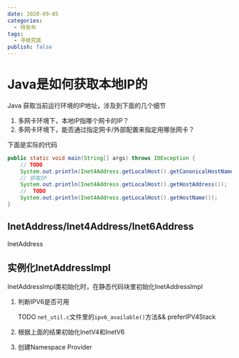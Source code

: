 ```yaml
---
date: 2020-09-05
categories:
  - 待发布
tags:
  - 寻根究底
publish: false
---
```


# Java是如何获取本地IP的

Java 获取当前运行环境的IP地址，涉及到下面的几个细节

1. 多网卡环境下，本地IP指哪个网卡的IP？
2. 多网卡环境下，能否通过指定网卡/外部配置来指定用哪张网卡？

下面是实际的代码

```java
public static void main(String[] args) throws IOException {
    // TODO
    System.out.println(Inet4Address.getLocalHost().getCanonicalHostName());
    // 获取IP
    System.out.println(Inet4Address.getLocalHost().getHostAddress());
    //  TODO
    System.out.println(Inet4Address.getLocalHost().getHostName());
}
```

## InetAddress/Inet4Address/Inet6Address

InetAddress

## 实例化InetAddressImpl

InetAddressImpl类初始化时，在静态代码块里初始化InetAddressImpl

1. 判断IPV6是否可用

    TODO
    ```net_util.c```文件里的```ipv6_available()```方法&&  preferIPV4Stack

2. 根据上面的结果初始化InetV4和InetV6
3. 创建Namespace Provider
    
